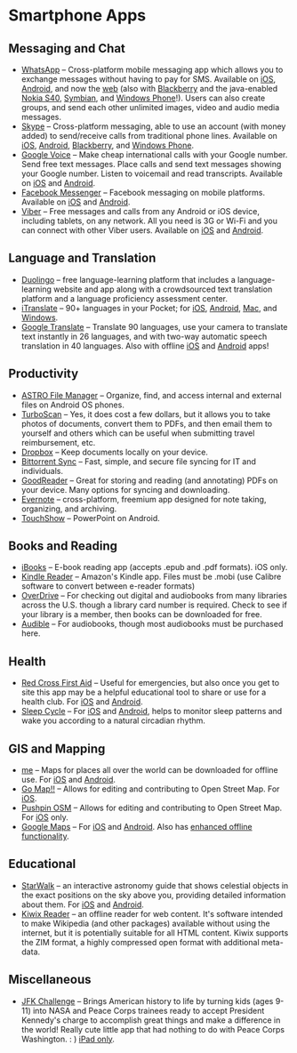 # Smartphone Apps

## Messaging and Chat

- [WhatsApp](https://www.whatsapp.com/) – Cross-platform mobile messaging app which allows you to exchange messages without having to pay for SMS. Available on [iOS](https://www.whatsapp.com/appstore/), [Android](https://www.whatsapp.com/android/), and now the [web](https://web.whatsapp.com/) (also with [Blackberry](https://www.whatsapp.com/appworld/) and the java-enabled [Nokia S40](https://www.whatsapp.com/s40/), [Symbian](https://www.whatsapp.com/nokia/), and [Windows Phone](https://www.whatsapp.com/wp/)!). Users can also create groups, and send each other unlimited images, video and audio media messages.
- [Skype](http://www.skype.com/en/) – Cross-platform messaging, able to use an account (with money added) to send/receive calls from traditional phone lines. Available on [iOS](http://www.skype.com/en/download-skype/skype-for-iphone.sms_true/), [Android](http://www.skype.com/en/download-skype/skype-for-android.sms_true/), [Blackberry](http://www.skype.com/en/download-skype/skype-for-blackberry.sms_true/), and [Windows Phone](http://www.skype.com/en/download-skype/skype-for-windows-phone.sms_true/).
- [Google Voice](https://www.google.com/voice) – Make cheap international calls with your Google number. Send free text messages. Place calls and send text messages showing your Google number. Listen to voicemail and read transcripts. Available on [iOS](https://itunes.apple.com/us/app/google-voice/id318698524?mt=8) and [Android](https://play.google.com/store/apps/details?id=com.google.android.apps.googlevoice&amp;hl=en).
- [Facebook Messenger](https://www.messenger.com/) – Facebook messaging on mobile platforms. Available on [iOS](https://itunes.apple.com/us/app/messenger/id454638411?mt=8) and [Android](https://play.google.com/store/apps/details?id=com.facebook.orca&amp;hl=en).
- [Viber](http://www.viber.com/) – Free messages and calls from any Android or iOS device, including tablets, on any network. All you need is 3G or Wi-Fi and you can connect with other Viber users. Available on [iOS](http://www.viber.com/en/#iphone) and [Android](http://www.viber.com/en/#android).

## Language and Translation

- [Duolingo](https://www.duolingo.com/) – free language-learning platform that includes a language-learning website and app along with a crowdsourced text translation platform and a language proficiency assessment center.
- [iTranslate](http://itranslateapp.com/) – 90+ languages in your Pocket; for [iOS](https://itunes.apple.com/app/id288113403), [Android](https://play.google.com/store/apps/details?id=at.nk.tools.iTranslate), [Mac](https://itunes.apple.com/app/itranslate-translator-dictionary/id884952790?mt=12&amp;ign-mpt=uo%3D4), and [Windows](https://www.microsoft.com/en-us/store/apps/itranslate-translator-dictionary/9wzdncrfjcpc).
- [Google Translate](http://translate.google.com/) – Translate 90 languages, use your camera to translate text instantly in 26 languages, and with two-way automatic speech translation in 40 languages. Also with offline [iOS](https://itunes.apple.com/us/app/google-translate/id414706506?mt=8) and [Android](https://play.google.com/store/apps/details?id=com.google.android.apps.translate&amp;hl=en) apps!

## Productivity

- [ASTRO File Manager](https://play.google.com/store/apps/details?id=com.metago.astro&amp;hl=en) – Organize, find, and access internal and external files on Android OS phones.
- [TurboScan](http://turboscanapp.com/) – Yes, it does cost a few dollars, but it allows you to take photos of documents, convert them to PDFs, and then email them to yourself and others which can be useful when submitting travel reimbursement, etc.
- [Dropbox](http://dropbox.com/) – Keep documents locally on your device.
- [Bittorrent Sync](https://www.getsync.com/) – Fast, simple, and secure file syncing for IT and individuals.
- [GoodReader](http://www.goodreader.com/) – Great for storing and reading (and annotating) PDFs on your device. Many options for syncing and downloading.
- [Evernote](https://evernote.com/) – cross-platform, freemium app designed for note taking, organizing, and archiving.
- [TouchShow](http://en.whytouch.com/touchshow-android.html) – PowerPoint on Android.

## Books and Reading

- [iBooks](http://www.apple.com/ibooks/) – E-book reading app (accepts .epub and .pdf formats). iOS only.
- [Kindle Reader](https://read.amazon.com/) – Amazon's Kindle app. Files must be .mobi (use Calibre software to convert between e-reader formats)
- [OverDrive](https://www.overdrive.com/) – For checking out digital and audiobooks from many libraries across the U.S. though a library card number is required. Check to see if your library is a member, then books can be downloaded for free.
- [Audible](http://www.audible.com/) – For audiobooks, though most audiobooks must be purchased here.

## Health

- [Red Cross First Aid](http://www.redcross.org/mobile-apps/first-aid-app) – Useful for emergencies, but also once you get to site this app may be a helpful educational tool to share or use for a health club. For [iOS](https://itunes.apple.com/US/app/first-aid-by-american-red-cross/id529160691?mt=8) and [Android](https://play.google.com/store/apps/details?id=com.cube.arc.fa).
- [Sleep Cycle](http://www.sleepcycle.com/) – For [iOS](https://itunes.apple.com/app/apple-store/id320606217?pt=63263&amp;ct=scsite&amp;mt=8) and [Android](https://play.google.com/store/apps/details?id=com.northcube.sleepcycle), helps to monitor sleep patterns and wake you according to a natural circadian rhythm.

## GIS and Mapping

- [me](http://maps.me/en/home) – Maps for places all over the world can be downloaded for offline use. For [iOS](http://maps.me/iphone-app-pro) and [Android](https://play.google.com/store/apps/details?id=com.mapswithme.maps.pro).
- [Go Map!!](http://wiki.openstreetmap.org/wiki/Go_Map!!) – Allows for editing and contributing to Open Street Map. For [iOS](https://itunes.apple.com/WebObjects/MZStore.woa/wa/viewSoftware?id=592990211&amp;mt=8).
- [Pushpin OSM](http://www.pushpinosm.org/) – Allows for editing and contributing to Open Street Map. For [iOS](https://itunes.apple.com/us/app/pushpin-osm/id565850639?mt=8) only.
- [Google Maps](http://maps.google.com/) – For [iOS](https://itunes.apple.com/us/app/google-maps/id585027354?mt=8) and [Android](https://play.google.com/store/apps/details?id=com.google.android.apps.maps&amp;hl=en). Also has [enhanced offline functionality](https://support.google.com/gmm/answer/6291838?hl=en).

## Educational

- [StarWalk](http://vitotechnology.com/star-walk.html) – an interactive astronomy guide that shows celestial objects in the exact positions on the sky above you, providing detailed information about them. For [iOS](https://itunes.apple.com/app/id295430577?&amp;referrer=click%3Db5e087ee-95e0-47f5-9648-f247913b1758) and [Android](https://play.google.com/store/apps/details?id=com.vitotechnology.StarWalk).
- [Kiwix Reader](http://www.kiwix.org/) – an offline reader for web content. It's software intended to make Wikipedia (and other packages) available without using the internet, but it is potentially suitable for all HTML content. Kiwix supports the ZIM format, a highly compressed open format with additional meta-data.

## Miscellaneous

- [JFK Challenge](http://jfkchallenge.org/) – Brings American history to life by turning kids (ages 9-11) into NASA and Peace Corps trainees ready to accept President Kennedy's charge to accomplish great things and make a difference in the world! Really cute little app that had nothing to do with Peace Corps Washington. : ) [iPad only](https://itunes.apple.com/us/app/the-jfk-challenge/id957358011?ls=1&amp;mt=8).

